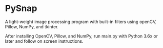 # PySnap
A light-weight image processing program with built-in filters using openCV, Pillow, NumPy, and tkinter.

After installing OpenCV, Pillow, and NumPy, run main.py with Python 3.6x or later and follow on screen instructions. 

